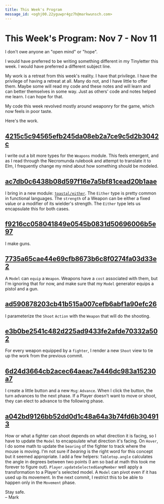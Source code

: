 ```yaml
---
title: This Week's Program
message_id: <oghj00.22yguwpr4gz7h@markwunsch.com>
---
```


This Week's Program: Nov 7 - Nov 11
===================================

I don't owe anyone an "open mind" or "hope".

I would have preferred to be writing something different in my
Tinyletter this week. I would have preferred a different subject
line.

My work is a retreat from this week's reality. I have that
privilege. I have the privilege of having a retreat at all. Many do
not, and I have little to offer them. Maybe some will read my code and
these notes and will learn and can better themselves in some way. Just
as others' code and notes helped me learn. I can hope for that.

My code this week revolved mostly around weaponry for the game, which
now feels in poor taste.

Here's the work.

## [4215c5c94565efb245da08eb2a7ce9c5d2b3042c][weapons]

I write out a bit more types for the `Weapons` module. This feels
emergent, and as I read through the Necromunda rulebook and attempt to
translate it to Elm, I frequently change my mind about how something
should be modeled.

## [ac7db0c6438b08d597f16e7a5bf81cead20b1aae][either]

I bring in a new module:
[`toastal/either`](http://package.elm-lang.org/packages/toastal/either/latest). The
`Either` type is pretty common in functional languages. The `strength`
of a Weapon can be either a fixed value or a modifier of its wielder's
strength. The `Either` type lets us encapsulate this for both cases.

## [f9216cc058041849e0545b0831d50696006b5e97][guns]

I make guns.

## [7735a65cae44e69cfb8673b6c8f0274fa03d33e2][equip]

A `Model` can `equip` a `Weapon`. Weapons have a `cost` associated
with them, but I'm ignoring that for now, and make sure that my
`Model` generator equips a pistol and a gun.

## [ad590878203cb41b515a007cefb6abf1a90efc26][shoot]

I parameterize the `Shoot` `Action` with the `Weapon` that will do the
shooting.

## [e3b0be2541c482d225ad9433fe2afde70332a502][equipment]

For every weapon equipped by a `fighter`, I render a new `Shoot` view
to tie up the work from the previous commit.

## [6d24d3664cb2acec64aeac7a446dc983a15230a7][advancement]

I create a little button and a new `Msg`: `Advance`. When I click the
button, the turn advances to the next phase. If a Player doesn't want
to move or shoot, they can elect to advance to the following phase.

## [a042bd9126bb52dd0d1c48a64a3b74fd6b304913][pivot]

How or what a fighter can shoot depends on what direction it is
facing, so I have to update the `Model` to encapsulate what direction
it's facing. On `Hover`, I do some math to update the `bearing` of the
fighter to track where the mouse is moving. I'm not sure if _bearing_
is the right word for this concept but it seemed appropriate. I add a
few helpers: `Tabletop.angle` calculates the angle in degrees between
two points (I am so bad at math this took me forever to figure
out). `Player.updateSelectedGangMember` well apply a transformation to
a Player's selected model. A `Model` can pivot even if it has used up
its movement. In the next commit, I restrict this to be able to happen
only in the `Movement` phase.

Stay safe.<br />
– Mark

[weapons]: https://github.com/mwunsch/hive-city/commit/4215c5c94565efb245da08eb2a7ce9c5d2b3042c

[either]: https://github.com/mwunsch/hive-city/commit/ac7db0c6438b08d597f16e7a5bf81cead20b1aae

[guns]: https://github.com/mwunsch/hive-city/commit/f9216cc058041849e0545b0831d50696006b5e97

[equip]: https://github.com/mwunsch/hive-city/commit/7735a65cae44e69cfb8673b6c8f0274fa03d33e2

[shoot]: https://github.com/mwunsch/hive-city/commit/ad590878203cb41b515a007cefb6abf1a90efc26

[equipment]: https://github.com/mwunsch/hive-city/commit/e3b0be2541c482d225ad9433fe2afde70332a502

[advancement]: https://github.com/mwunsch/hive-city/commit/6d24d3664cb2acec64aeac7a446dc983a15230a7

[pivot]: https://github.com/mwunsch/hive-city/commit/a042bd9126bb52dd0d1c48a64a3b74fd6b304913
